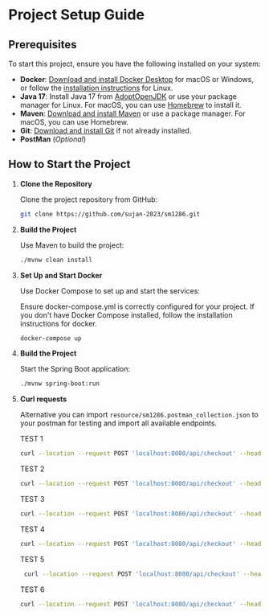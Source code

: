 
# Project Setup Guide

## Prerequisites

To start this project, ensure you have the following installed on your system:

- **Docker**: [Download and install Docker Desktop](https://www.docker.com/products/docker-desktop) for macOS or Windows, or follow the [installation instructions](https://docs.docker.com/engine/install/) for Linux.
- **Java 17**: Install Java 17 from [AdoptOpenJDK](https://adoptium.net/) or use your package manager for Linux. For macOS, you can use [Homebrew](https://brew.sh/) to install it.
- **Maven**: [Download and install Maven](https://maven.apache.org/download.cgi) or use a package manager. For macOS, you can use Homebrew.
- **Git**: [Download and install Git](https://git-scm.com/downloads) if not already installed.
- **PostMan** (_Optional_)
## How to Start the Project
1. **Clone the Repository**

    Clone the project repository from GitHub:

   ```bash
   git clone https://github.com/sujan-2023/sm1286.git
    ```

2.  **Build the Project**

    Use Maven to build the project:
   
    ```bash
    ./mvnw clean install
    ```
3.  **Set Up and Start Docker**

    Use Docker Compose to set up and start the services:

    Ensure docker-compose.yml is correctly configured for your project. If you don't have Docker Compose installed, follow the installation instructions for docker.

    ```bash
    docker-compose up
    ```
4.  **Build the Project**

    Start the Spring Boot application:
    
    ```bash
    ./mvnw spring-boot:run
    ```

5. **Curl requests**

   Alternative you can import `resource/sm1286.postman_collection.json` to your postman for testing and import all available endpoints.

    TEST 1
    ```bash
   curl --location --request POST 'localhost:8080/api/checkout' --header 'Content-Type: application/json' --data-raw '{ "toolCode": "JAKR", "rentalDayCount": 4, "discountPercent": 101, "checkoutDate": "09/03/15" }'
    ```
    TEST 2
    ```bash
    curl --location --request POST 'localhost:8080/api/checkout' --header 'Content-Type: application/json' --data-raw '{ "toolCode": "LADW", "rentalDayCount": 3, "discountPercent": 10, "checkoutDate": "07/02/20" }'
   ``` 
   TEST 3
    ```bash
    curl --location --request POST 'localhost:8080/api/checkout' --header 'Content-Type: application/json' --data-raw '{ "toolCode": "CHNS", "rentalDayCount": 5, "discountPercent": 25, "checkoutDate": "07/02/15" }'
   ``` 
   TEST 4
    ```bash
    curl --location --request POST 'localhost:8080/api/checkout' --header 'Content-Type: application/json' --data-raw '{ "toolCode": "JAKD", "rentalDayCount": 6, "discountPercent": 0, "checkoutDate": "09/03/15" }'
    ```
    TEST 5
   ```bash
    curl --location --request POST 'localhost:8080/api/checkout' --header 'Content-Type: application/json' --data-raw '{ "toolCode": "JAKR", "rentalDayCount": 9, "discountPercent": 0, "checkoutDate": "07/02/15" }'
   ``` 
   TEST 6
    ```bash
    curl --location --request POST 'localhost:8080/api/checkout' --header 'Content-Type: application/json' --data-raw '{ "toolCode": "JAKR", "rentalDayCount": 4, "discountPercent": 50, "checkoutDate": "07/02/20" }'
    ```
    